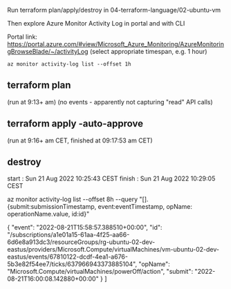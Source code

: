 Run terraform plan/apply/destroy in 04-terraform-language/02-ubuntu-vm

Then explore Azure Monitor Activity Log  in portal and with CLI

Portal link:
https://portal.azure.com/#view/Microsoft_Azure_Monitoring/AzureMonitoringBrowseBlade/~/activityLog
(select appropriate timespan, e.g. 1 hour)



```
az monitor activity-log list --offset 1h
```
## terraform plan
(run at 9:13+ am)
(no events - apparently not capturing "read" API calls)

## terraform apply -auto-approve
(run at 9:16+ am CET,  finished at 09:17:53 am CET)


## destroy 
start : Sun 21 Aug 2022 10:25:43 CEST
finish : Sun 21 Aug 2022 10:29:05 CEST

az monitor activity-log list --offset 8h --query "[].{submit:submissionTimestamp, event:eventTimestamp, opName: operationName.value, id:id}"

  {
    "event": "2022-08-21T15:58:57.388510+00:00",
    "id": "/subscriptions/a1e01a15-61aa-4f25-aa66-6d6e8a913dc3/resourceGroups/rg-ubuntu-02-dev-eastus/providers/Microsoft.Compute/virtualMachines/vm-ubuntu-02-dev-eastus/events/67810122-dcdf-4ea1-a676-5b3e82f54ee7/ticks/637966943373885104",
    "opName": "Microsoft.Compute/virtualMachines/powerOff/action",
    "submit": "2022-08-21T16:00:08.142880+00:00"
  }
]

